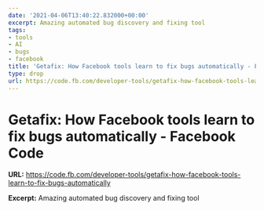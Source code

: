 ```yaml
---
date: '2021-04-06T13:40:22.832000+00:00'
excerpt: Amazing automated bug discovery and fixing tool
tags:
- tools
- AI
- bugs
- facebook
title: 'Getafix: How Facebook tools learn to fix bugs automatically - Facebook Code'
type: drop
url: https://code.fb.com/developer-tools/getafix-how-facebook-tools-learn-to-fix-bugs-automatically
---
```


# Getafix: How Facebook tools learn to fix bugs automatically - Facebook Code

**URL:** https://code.fb.com/developer-tools/getafix-how-facebook-tools-learn-to-fix-bugs-automatically

**Excerpt:** Amazing automated bug discovery and fixing tool
